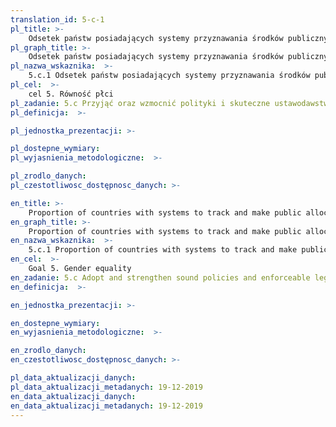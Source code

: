 ```yaml
---
translation_id: 5-c-1
pl_title: >-
    Odsetek państw posiadających systemy przyznawania środków publicznych i śledzenia ich wydatkowania na rzecz równości płci i wzmocnienia pozycji kobiet
pl_graph_title: >-
    Odsetek państw posiadających systemy przyznawania środków publicznych i śledzenia ich wydatkowania na rzecz równości płci i wzmocnienia pozycji kobiet
pl_nazwa_wskaznika:  >-
    5.c.1 Odsetek państw posiadających systemy przyznawania środków publicznych i śledzenia ich wydatkowania na rzecz równości płci i wzmocnienia pozycji kobiet
pl_cel:  >-
    cel 5. Równość płci
pl_zadanie: 5.c Przyjąć oraz wzmocnić polityki i skuteczne ustawodawstwo promujące równość płci oraz wzmacniające pozycję kobiet i dziewcząt na wszystkich szczeblach
pl_definicja:  >-

pl_jednostka_prezentacji: >-

pl_dostepne_wymiary:
pl_wyjasnienia_metodologiczne:  >-

pl_zrodlo_danych:
pl_czestotliwosc_dostępnosc_danych: >-

en_title: >-
    Proportion of countries with systems to track and make public allocations for gender equality and women’s empowerment
en_graph_title: >-
    Proportion of countries with systems to track and make public allocations for gender equality and women’s empowerment
en_nazwa_wskaznika:  >-
    5.c.1 Proportion of countries with systems to track and make public allocations for gender equality and women’s empowerment
en_cel:  >-
    Goal 5. Gender equality
en_zadanie: 5.c Adopt and strengthen sound policies and enforceable legislation for the promotion of gender equality and the empowerment of all women and girls at all levels
en_definicja:  >-

en_jednostka_prezentacji: >-

en_dostepne_wymiary:
en_wyjasnienia_metodologiczne:  >-

en_zrodlo_danych:
en_czestotliwosc_dostępnosc_danych: >-

pl_data_aktualizacji_danych:
pl_data_aktualizacji_metadanych: 19-12-2019
en_data_aktualizacji_danych:
en_data_aktualizacji_metadanych: 19-12-2019
---
```

